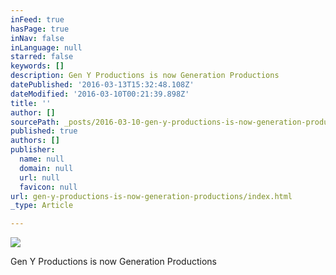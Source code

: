 ```yaml
---
inFeed: true
hasPage: true
inNav: false
inLanguage: null
starred: false
keywords: []
description: Gen Y Productions is now Generation Productions
datePublished: '2016-03-13T15:32:48.108Z'
dateModified: '2016-03-10T00:21:39.898Z'
title: ''
author: []
sourcePath: _posts/2016-03-10-gen-y-productions-is-now-generation-productions.md
published: true
authors: []
publisher:
  name: null
  domain: null
  url: null
  favicon: null
url: gen-y-productions-is-now-generation-productions/index.html
_type: Article

---
```

![](https://the-grid-user-content.s3-us-west-2.amazonaws.com/fe8d12f6-0fd5-4051-bb3f-9620472a2e83.png)

Gen Y Productions is now Generation Productions